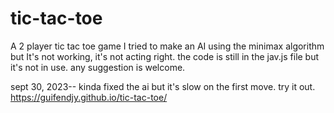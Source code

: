 # tic-tac-toe
 A 2 player tic tac toe game
I tried to make an AI using the minimax algorithm but It's not working, it's not acting right.
the code is still in the jav.js file but it's not in use. any suggestion is welcome.

sept 30, 2023-- kinda fixed the ai but it's slow on the first move.
try it out. https://guifendjy.github.io/tic-tac-toe/
